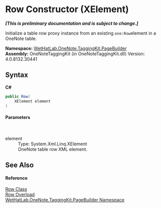 # Row Constructor (XElement)
 _**\[This is preliminary documentation and is subject to change.\]**_

Initialize a table row proxy instance from an existing `one:Row`element in a OneNote table.

**Namespace:**&nbsp;<a href="56352230-71f2-f4b7-63a8-983965663af5.md">WetHatLab.OneNote.TaggingKit.PageBuilder</a><br />**Assembly:**&nbsp;OneNoteTaggingKit (in OneNoteTaggingKit.dll) Version: 4.0.8132.30441

## Syntax

**C#**<br />
``` C#
public Row(
	XElement element
)
```


#### Parameters
&nbsp;<dl><dt>element</dt><dd>Type: System.Xml.Linq.XElement<br />OneNote table row XML element.</dd></dl>

## See Also


#### Reference
<a href="f05be1a3-e029-f22c-2aa9-fdd4596fe0b4.md">Row Class</a><br /><a href="dff0139f-9fe3-6a11-2ae0-e59b0a99d9c1.md">Row Overload</a><br /><a href="56352230-71f2-f4b7-63a8-983965663af5.md">WetHatLab.OneNote.TaggingKit.PageBuilder Namespace</a><br />